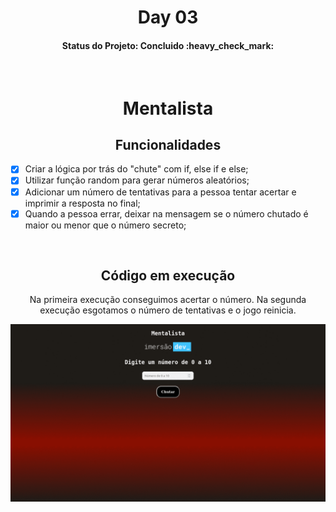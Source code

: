 <h1 align="center"> Day 03</h1>
<h4 align="center"> 
	Status do Projeto: Concluido :heavy_check_mark:
</h4>
</br>

<h1 align="center">Mentalista </h1>
<h2 align="center"> Funcionalidades </h2>

- [X] Criar a lógica por trás do "chute" com if, else if e else;
- [X] Utilizar função random para gerar números aleatórios;
- [X] Adicionar um número de tentativas para a pessoa tentar acertar e imprimir a resposta no final;
- [X] Quando a pessoa errar, deixar na mensagem se o número chutado é maior ou menor que o número secreto;

</br>
<h2 align="center"> Código em execução </h2>
<p align="center">Na primeira execução conseguimos acertar o número. Na segunda execução esgotamos o número de tentativas e o jogo reinicia.</p>
<p align="center">
  <img src="./img/day03.gif" />
</p>